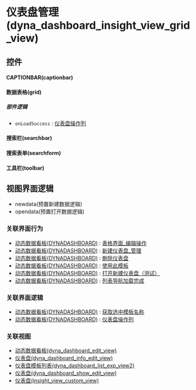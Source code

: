 # 仪表盘管理(dyna_dashboard_insight_view_grid_view)  <!-- {docsify-ignore-all} -->



## 控件
#### CAPTIONBAR(captionbar)
#### 数据表格(grid)

##### 部件逻辑
* `onLoadSuccess` : [仪表盘操作列](module/Base/dyna_dashboard/uilogic/control_del)
#### 搜索栏(searchbar)
#### 搜索表单(searchform)
#### 工具栏(toolbar)

## 视图界面逻辑
  * newdata(预置新建数据逻辑)
  * opendata(预置打开数据逻辑)


### 关联界面行为
  * [动态数据看板(DYNADASHBOARD)](module/Base/dyna_dashboard) : [表格界面_编辑操作](module/Base/dyna_dashboard#界面行为)
  * [动态数据看板(DYNADASHBOARD)](module/Base/dyna_dashboard) : [新建仪表盘_管理](module/Base/dyna_dashboard#界面行为)
  * [动态数据看板(DYNADASHBOARD)](module/Base/dyna_dashboard) : [删除仪表盘](module/Base/dyna_dashboard#界面行为)
  * [动态数据看板(DYNADASHBOARD)](module/Base/dyna_dashboard) : [使用此模板](module/Base/dyna_dashboard#界面行为)
  * [动态数据看板(DYNADASHBOARD)](module/Base/dyna_dashboard) : [打开新建仪表盘（测试）](module/Base/dyna_dashboard#界面行为)
  * [动态数据看板(DYNADASHBOARD)](module/Base/dyna_dashboard) : [列表导航加载完成](module/Base/dyna_dashboard#界面行为)

### 关联界面逻辑
  * [动态数据看板(DYNADASHBOARD)](module/Base/dyna_dashboard) : [获取选中模板名称](module/Base/dyna_dashboard/uilogic/fill_choosed_board_name)
  * [动态数据看板(DYNADASHBOARD)](module/Base/dyna_dashboard) : [仪表盘操作列](module/Base/dyna_dashboard/uilogic/control_del)

### 关联视图
  * [动态数据看板(dyna_dashboard_edit_view)](app/view/dyna_dashboard_edit_view)
  * [仪表盘(dyna_dashboard_info_edit_view)](app/view/dyna_dashboard_info_edit_view)
  * [仪表盘模板列表(dyna_dashboard_list_exp_view2)](app/view/dyna_dashboard_list_exp_view2)
  * [仪表盘(dyna_dashboard_show_edit_view)](app/view/dyna_dashboard_show_edit_view)
  * [仪表盘(insight_view_custom_view)](app/view/insight_view_custom_view)

<script>
 const { createApp } = Vue
  createApp({
    data() {
      return {

      }
    }
  }).use(ElementPlus).mount('#app')
</script>